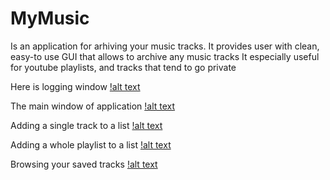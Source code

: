 # MyMusic
Is an application for arhiving your music tracks.
It provides user with clean, easy-to use GUI that allows to archive any music tracks
It especially useful for youtube playlists, and tracks that tend to go private

Here is logging window
[!alt text](loginWindow.png)

The main window of application
[!alt text](mainWindow.png)

Adding a single track to a list
[!alt text](addTrackWindow.png)

Adding a whole playlist to a list
[!alt text](addPlaylistWindow.png)

Browsing your saved tracks
[!alt text](tracksListWindow.png)

